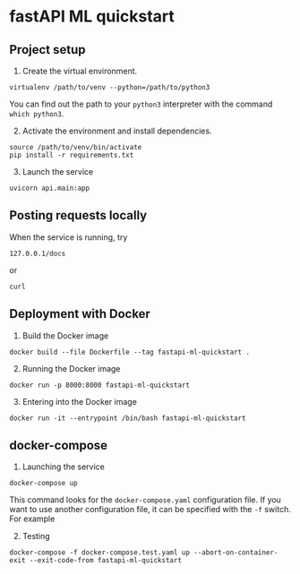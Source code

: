# fastAPI ML quickstart

## Project setup
1. Create the virtual environment.
```
virtualenv /path/to/venv --python=/path/to/python3
```
You can find out the path to your `python3` interpreter with the command `which python3`.

2. Activate the environment and install dependencies.
```
source /path/to/venv/bin/activate
pip install -r requirements.txt
```

3. Launch the service
```
uvicorn api.main:app
```

## Posting requests locally
When the service is running, try
```
127.0.0.1/docs
```
or 
```
curl
```

## Deployment with Docker
1. Build the Docker image
```
docker build --file Dockerfile --tag fastapi-ml-quickstart .
```

2. Running the Docker image
```
docker run -p 8000:8000 fastapi-ml-quickstart
```

3. Entering into the Docker image
```
docker run -it --entrypoint /bin/bash fastapi-ml-quickstart
```

## docker-compose
1. Launching the service
```
docker-compose up
```
This command looks for the `docker-compose.yaml` configuration file. If you want to use another configuration file,
it can be specified with the `-f` switch. For example  

2. Testing
```
docker-compose -f docker-compose.test.yaml up --abort-on-container-exit --exit-code-from fastapi-ml-quickstart
```